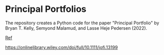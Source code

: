 # Principal Portfolios

The repository creates a Python code for the paper "Principal Portfolio" by Bryan T. Kelly, Semyond Malamud, and Lasse Heje Pedersen (2022). 

[Ref](https://onlinelibrary.wiley.com/doi/full/10.1111/jofi.13199)

https://onlinelibrary.wiley.com/doi/full/10.1111/jofi.13199
